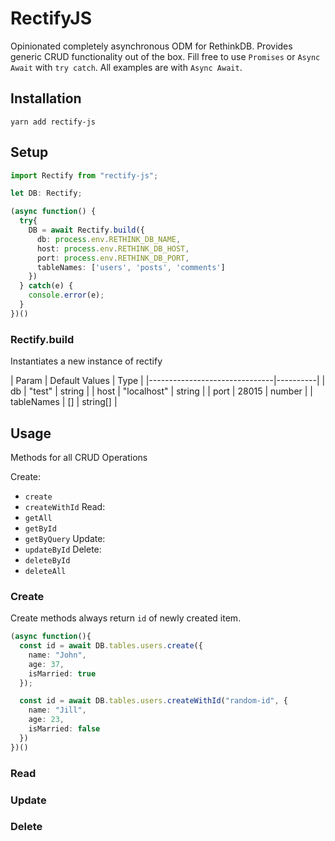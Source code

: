 # RectifyJS

Opinionated completely asynchronous ODM for RethinkDB. Provides generic CRUD functionality out of the box. Fill free to use `Promises` or `Async Await` with `try catch`. All examples are with `Async Await`.

## Installation
```
yarn add rectify-js
```

## Setup

```typescript
import Rectify from "rectify-js";

let DB: Rectify;

(async function() {
  try{
    DB = await Rectify.build({
      db: process.env.RETHINK_DB_NAME,
      host: process.env.RETHINK_DB_HOST,
      port: process.env.RETHINK_DB_PORT,
      tableNames: ['users', 'posts', 'comments']
    })
  } catch(e) {
    console.error(e);
  }
})()
```
### Rectify.build
Instantiates a new instance of rectify

| Param      |  Default Values  | Type     |
|-------------------------------|----------|
| db         | "test"           | string   |
| host       | "localhost"      | string   |
| port       | 28015            | number   |
| tableNames | []               | string[] |

## Usage

Methods for all CRUD Operations

Create:
  - `create`
  - `createWithId`
Read:
  - `getAll`
  - `getById`
  - `getByQuery`
Update:
  - `updateById`
Delete:
  - `deleteById`
  - `deleteAll`

### Create
Create methods always return `id` of newly created item.
```typescript
(async function(){
  const id = await DB.tables.users.create({
    name: "John",
    age: 37,
    isMarried: true
  });

  const id = await DB.tables.users.createWithId("random-id", {
    name: "Jill",
    age: 23,
    isMarried: false
  })
})()
```

### Read

### Update

### Delete
